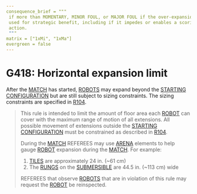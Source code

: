 ```yaml
---
consequence_brief = """
 if more than MOMENTARY, MINOR FOUL, or MAJOR FOUL if the over-expansion is \
 used for strategic benefit, including if it impedes or enables a scoring \
 action.
 """
matrix = ["1xMi", "1xMa"]
evergreen = false
---
```


# G418: Horizontal expansion limit

After the [MATCH](!!) has started, [ROBOTS](!!) may expand beyond the [STARTING
CONFIGURATION](!!) but are still subject to sizing constraints. The sizing
constraints are specified in [R104](!!).

> This rule is intended to limit the amount of floor area each [ROBOT](!!) can
> cover with the maximum range of motion of all extensions. All possible
> movement of extensions outside the [STARTING CONFIGURATION](!!) must be
> constrained as described in [R104](!!).
>
> During the [MATCH](!!) REFEREES may use [ARENA](!!) elements to help gauge
> [ROBOT](!!) expansion during the [MATCH](!!). For example:
>
> 1. [TILES](!!) are approximately 24 in. (~61 cm)
> 2. The [RUNGS](!!) on the [SUBMERSIBLE](!!) are 44.5 in. (~113 cm) wide
>
> REFEREES that observe [ROBOTS](!!) that are in violation of this rule may
> request the [ROBOT](!!) be reinspected.
